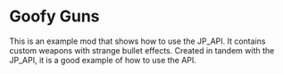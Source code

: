 # Goofy Guns
This is an example mod that shows how to use the JP_API. It contains custom weapons with strange bullet effects.
Created in tandem with the JP_API, it is a good example of how to use the API.
